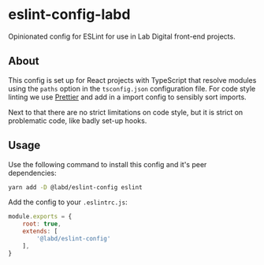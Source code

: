 # eslint-config-labd

Opinionated config for ESLint for use in Lab Digital front-end projects.

## About

This config is set up for React projects with TypeScript that resolve modules using the `paths`
option in the `tsconfig.json` configuration file.
For code style linting we use [Prettier](https://prettier.io/) and add in a import config to sensibly sort imports.

Next to that there are no strict limitations on code style, but it is strict on problematic code, like badly set-up hooks.

## Usage

Use the following command to install this config and it's peer dependencies:
```sh
yarn add -D @labd/eslint-config eslint
```

Add the config to your `.eslintrc.js`:

```js
module.exports = {
    root: true,
    extends: [
        '@labd/eslint-config'
    ],
}
```
